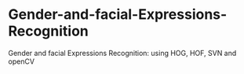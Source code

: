 # Gender-and-facial-Expressions-Recognition
Gender and facial Expressions Recognition: using HOG, HOF, SVN and openCV
